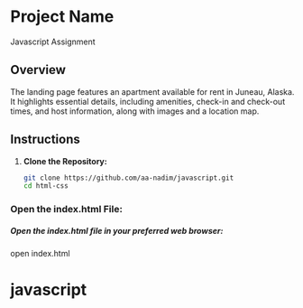 # Project Name

Javascript Assignment

## Overview

The landing page features an apartment available for rent in Juneau, Alaska. It highlights essential details, including amenities, check-in and check-out times, and host information, along with images and a location map.

## Instructions

1. **Clone the Repository:**
   ```sh
   git clone https://github.com/aa-nadim/javascript.git
   cd html-css
   ```

### Open the index.html File:

##### Open the index.html file in your preferred web browser:

open index.html
# javascript
